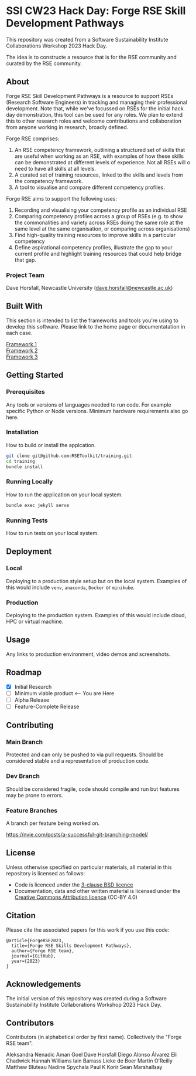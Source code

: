 # SSI CW23 Hack Day: Forge RSE Skill Development Pathways

This repository was created from a Software Sustainability Institute Collaborations Workshop 2023 Hack Day. 

The idea is to constructe a resource that is for the RSE community and curated by the RSE community. 

## About

Forge RSE Skill Development Pathways is a resource to support RSEs (Research Software Engineers) in tracking and managing their professional development. Note that, while we've focussed on RSEs for the initial hack day demonstration, this tool can be used for any roles. We plan to extend this to other research roles and welcome contributions and collaboration from anyone working in research, broadly defined.

Forge RSE comprises:

1. An RSE competency framework, outlining a structured set of skills that are useful when working as an RSE, with examples of how these skills can be demonstrated at different levels of experience. Not all RSEs will o need to have all skills at all levels.
2. A curated set of training resources, linked to the skills and levels from the competency framework.
3. A tool to visualise and compare different competency profiles.

Forge RSE aims to support the following uses:

1. Recording and visualising your competency profile as an individual RSE
2. Comparing competency profiles across a group of RSEs (e.g. to show the commonalities and variety across RSEs doing the same role at the same level at the same organisation, or comparing across organisations)
3. Find high-quality training resources to improve skills in a particular competency
4. Define aspirational competency profiles, illustrate the gap to your current profile and highlight training resources that could help bridge that gap.

### Project Team
Dave Horsfall, Newcastle University  ([dave.horsfall@newcastle.ac.uk](mailto:dave.horsfall@newcastle.ac.uk))  

## Built With

This section is intended to list the frameworks and tools you're using to develop this software. Please link to the home page or documentatation in each case.

[Framework 1](https://something.com)  
[Framework 2](https://something.com)  
[Framework 3](https://something.com)  

## Getting Started

### Prerequisites

Any tools or versions of languages needed to run code. For example specific Python or Node versions. Minimum hardware requirements also go here.

### Installation

How to build or install the applcation.

```sh
git clone git@github.com:RSEToolkit/training.git
cd training
bundle install
```

### Running Locally

How to run the application on your local system.

```sh
bundle exec jekyll serve
```

### Running Tests

How to run tests on your local system.

## Deployment

### Local

Deploying to a production style setup but on the local system. Examples of this would include `venv`, `anaconda`, `Docker` or `minikube`. 

### Production

Deploying to the production system. Examples of this would include cloud, HPC or virtual machine. 

## Usage

Any links to production environment, video demos and screenshots.

## Roadmap

- [x] Initial Research  
- [ ] Minimum viable product <-- You are Here  
- [ ] Alpha Release  
- [ ] Feature-Complete Release  

## Contributing

### Main Branch
Protected and can only be pushed to via pull requests. Should be considered stable and a representation of production code.

### Dev Branch
Should be considered fragile, code should compile and run but features may be prone to errors.

### Feature Branches
A branch per feature being worked on. 

https://nvie.com/posts/a-successful-git-branching-model/

## License
Unless otherwise specified on particular materials, all material in this repository is licensed as follows:
- Code is licenced under the [3-clause BSD licence](https://opensource.org/license/bsd-3-clause/)
- Documentation, data and other written material is licensed under the [Creative Commons Attribution licence](https://creativecommons.org/licenses/by/4.0/) (CC-BY 4.0)

## Citation

Please cite the associated papers for this work if you use this code:

```
@article{ForgeRSE2023,
  title={Forge RSE Skills Development Pathways},
  author={Forge RSE team},
  journal={GitHub},
  year={2023}
}
```

## Acknowledgements
The initial version of this repository was created during a Software Sustainability Institute Collaborations Workshop 2023 Hack Day.

## Contributors
Contributors (in alphabetical order by first name). Collectively the "Forge RSE team".

Aleksandra Nenadic
Aman Goel
Dave Horsfall 
Diego Alonso Álvarez 
Eli Chadwick
Hannah Williams 
Iain Barrass
Lieke de Boer
Martin O’Reilly
Matthew Bluteau
Nadine Spychala
Paul K Korir
Sean Marshallsay
